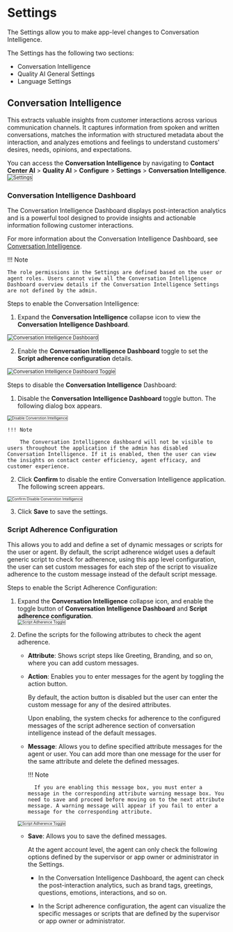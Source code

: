 # Settings

The Settings allow you to make app-level changes to Conversation Intelligence.

The Settings has the following two sections:

* Conversation Intelligence
* Quality AI General Settings
* Language Settings

## Conversation Intelligence

This extracts valuable insights from customer interactions across various communication channels. It captures information from spoken and written conversations, matches the information with structured metadata about the interaction, and analyzes emotions and feelings to understand customers' desires, needs, opinions, and expectations.

You can access the **Conversation Intelligence** by navigating to **Contact Center AI** > **Quality AI** > **Configure** > **Settings** > **Conversation Intelligence**.  
<img src="../settings/images/default-settings.png" alt="Settings" title="Settings" style="border: 1px solid gray; zoom:80%;">

### Conversation Intelligence Dashboard

The Conversation Intelligence Dashboard displays post-interaction analytics and is a powerful tool designed to provide insights and actionable information following customer interactions. 

For more information about the Conversation Intelligence Dashboard, see [Conversation Intelligence](../analyze/conversation-intelligence.md).

!!! Note

    The role permissions in the Settings are defined based on the user or agent roles. Users cannot view all the Conversation Intelligence Dashboard overview details if the Conversation Intelligence Settings are not defined by the admin.

Steps to enable the Conversation Intelligence:

1. Expand the **Conversation Intelligence** collapse icon to view the **Conversation Intelligence Dashboard**.  
<img src="../settings/images/converse-intelligence.png" alt="Conversation Intelligence Dashboard" title="Conversation Intelligence Dashboard" style="border: 1px solid gray; zoom:80%;">

2. Enable the **Conversation Intelligence Dashboard** toggle to set the **Script adherence configuration** details.  
<img src="../settings/images/converse-intelligence-dashboard.png" alt="Conversation Intelligence Dashboard Toggle" title="Conversation Intelligence Dashboard Toggle" style="border: 1px solid gray; zoom:80%;">

Steps to disable the **Conversation Intelligence** Dashboard:

1. Disable the **Conversation Intelligence Dashboard** toggle button. The following dialog box appears.  
<img src="../settings/images/disable-conversation-intelligence.png" alt="Disable Converstion Intelligence" title="Disable Conversation Intelligence" style="border: 1px solid gray; zoom:60%;">

    !!! Note
    
        The Conversation Intelligence dashboard will not be visible to users throughout the application if the admin has disabled Conversation Intelligence. If it is enabled, then the user can view the insights on contact center efficiency, agent efficacy, and customer experience.

2. Click **Confirm** to disable the entire Conversation Intelligence application. The following screen appears.  
<img src="../settings/images/confirm-conversation-intelligence.png" alt="Confirm Disable Converstion Intelligence" title="Confirm Disable Conversation Intelligence" style="border: 1px solid gray; zoom:60%;">

3. Click **Save** to save the settings.

### Script Adherence Configuration

This allows you to add and define a set of dynamic messages or scripts for the user or agent. By default, the script adherence widget uses a default generic script to check for adherence, using this app level configuration, the user can set custom messages for each step of the script to visualize adherence to the custom message instead of the default script message.

Steps to enable the Script Adherence Configuration:

1. Expand the **Conversation Intelligence** collapse icon, and enable the toggle button of **Conversation Intelligence Dashboard** and **Script adherence configuration**.  
    <img src="../settings/images/script-adherence.png" alt="Script Adherence Toggle" title="Script Adherence Toggle" style="border: 1px solid gray; zoom:60%;">

2. Define the scripts for the following attributes to check the agent adherence. 

    * **Attribute**: Shows script steps like Greeting, Branding, and so on, where you can add custom messages.

    * **Action**: Enables you to enter messages for the agent by toggling the action button.

        By default, the action button is disabled but the user can enter the custom message for any of the desired attributes.
    
        Upon enabling, the system checks for adherence to the configured messages of the script adherence section of conversation intelligence instead of the default messages.

    * **Message**: Allows you to define specified attribute messages for the agent or user. You can add more than one message for the user for the same attribute and delete the defined messages.

        !!! Note
    
            If you are enabling this message box, you must enter a message in the corresponding attribute warning message box. You need to save and proceed before moving on to the next attribute message. A warning message will appear if you fail to enter a message for the corresponding attribute.

    <img src="../settings/images/conv-warning-message.png" alt="Script Adherence Toggle" title="Script Adherence Toggle" style="border: 1px solid gray; zoom:60%;">

    * **Save**: Allows you to save the defined messages.

        At the agent account level, the agent can only check the following options defined by the supervisor or app owner or administrator in the Settings.

        * In the Conversation Intelligence Dashboard, the agent can check the post-interaction analytics, such as brand tags, greetings, questions, emotions, interactions, and so on. 

        * In the Script adherence configuration, the agent can visualize the specific messages or scripts that are defined by the supervisor or app owner or administrator.  

